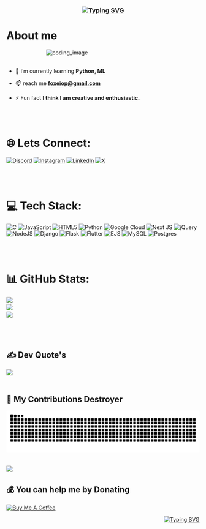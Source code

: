 <h3 align="center"><a href="https://git.io/typing-svg"><img src="https://readme-typing-svg.herokuapp.com?font=Fira+Code&duration=1800&pause=3600&color=0CEAF7&center=true&width=435&lines=Hi!+Welcome+to+My+GitHub+Profile!+%F0%9F%91%8B" alt="Typing SVG"></a></h3>


<h1>About me</h1>
<img src="https://i.giphy.com/media/v1.Y2lkPTc5MGI3NjExcTdheHdpMTRmYnljcG1xaG92aTVqaHhzMmszcXJ2cTN3eGdyaXB5ZCZlcD12MV9pbnRlcm5hbF9naWZfYnlfaWQmY3Q9Zw/f3iwJFOVOwuy7K6FFw/giphy.gif" alt="coding_image" width="400" align="right">
<br></br>


- 🌱 I’m currently learning **Python, ML**

- 📫 reach me **foxeiop@gmail.com**

- ⚡ Fun fact **I think I am creative and enthusiastic.**

<br></br>
# 🌐 Lets Connect:
[![Discord](https://img.shields.io/badge/Discord-%237289DA.svg?logo=discord&logoColor=white)](https://discord.gg/https://discord.gg/https://discord.gg/ncYY8E7TPA) [![Instagram](https://img.shields.io/badge/Instagram-%23E4405F.svg?logo=Instagram&logoColor=white)](https://instagram.com/_shivam_0p) [![LinkedIn](https://img.shields.io/badge/LinkedIn-%230077B5.svg?logo=linkedin&logoColor=white)](https://linkedin.com/in/foxei0p) [![X](https://img.shields.io/badge/X-black.svg?logo=X&logoColor=white)](https://x.com/foxei0p) 
<br></br>
<br></br>
# 💻 Tech Stack:
![C](https://img.shields.io/badge/c-%2300599C.svg?style=for-the-badge&logo=c&logoColor=white) ![JavaScript](https://img.shields.io/badge/javascript-%23323330.svg?style=for-the-badge&logo=javascript&logoColor=%23F7DF1E) ![HTML5](https://img.shields.io/badge/html5-%23E34F26.svg?style=for-the-badge&logo=html5&logoColor=white) ![Python](https://img.shields.io/badge/python-3670A0?style=for-the-badge&logo=python&logoColor=ffdd54) ![Google Cloud](https://img.shields.io/badge/GoogleCloud-%234285F4.svg?style=for-the-badge&logo=google-cloud&logoColor=white) ![Next JS](https://img.shields.io/badge/Next-black?style=for-the-badge&logo=next.js&logoColor=white) ![jQuery](https://img.shields.io/badge/jquery-%230769AD.svg?style=for-the-badge&logo=jquery&logoColor=white) ![NodeJS](https://img.shields.io/badge/node.js-6DA55F?style=for-the-badge&logo=node.js&logoColor=white) ![Django](https://img.shields.io/badge/django-%23092E20.svg?style=for-the-badge&logo=django&logoColor=white) ![Flask](https://img.shields.io/badge/flask-%23000.svg?style=for-the-badge&logo=flask&logoColor=white) ![Flutter](https://img.shields.io/badge/Flutter-%2302569B.svg?style=for-the-badge&logo=Flutter&logoColor=white) ![EJS](https://img.shields.io/badge/ejs-%23B4CA65.svg?style=for-the-badge&logo=ejs&logoColor=black) ![MySQL](https://img.shields.io/badge/mysql-4479A1.svg?style=for-the-badge&logo=mysql&logoColor=white) ![Postgres](https://img.shields.io/badge/postgres-%23316192.svg?style=for-the-badge&logo=postgresql&logoColor=white)
<br></br>
<br></br>
# 📊 GitHub Stats:
![](https://github-readme-stats.vercel.app/api?username=FoXei0p&theme=highcontrast&hide_border=true&include_all_commits=true&count_private=true)<br/>
![](https://github-readme-streak-stats.herokuapp.com?user=FoXei0p&theme=highcontrast&hide_border=true)<br/>
![](https://github-readme-stats.vercel.app/api/top-langs/?username=FoXei0p&theme=highcontrast&hide_border=true&include_all_commits=true&count_private=true&layout=compact)
<br></br>
<br></br>
## ✍️ Dev Quote's

![](https://quotes-github-readme.vercel.app/api?type=vertical&theme=dark&border=true)
<br></br>



## 🐍 My Contributions Destroyer
<picture>
  <source media="(prefers-color-scheme: dark)" srcset="https://raw.githubusercontent.com/FoXei0p/FoXei0p/output/github-snake-dark.svg" />
  <source media="(prefers-color-scheme: light)" srcset="https://raw.githubusercontent.com/FoXei0p/FoXei0p/output/github-snake.svg" />
  <img alt="github-snake" src="https://raw.githubusercontent.com/FoXei0p/FoXei0p/output/github-snake-dark.svg" />
</picture>
<br></br>

[![](https://visitcount.itsvg.in/api?id=FoXei0p&icon=7&color=1)](https://visitcount.itsvg.in)
  ## 💰 You can help me by Donating
  <a href="https://buymeacoffee.com/foxei0p" target="_blank"><img src="https://cdn.buymeacoffee.com/buttons/v2/default-red.png" alt="Buy Me A Coffee" width="150" ></a></div>
   <p align="right"><a href="https://git.io/typing-svg"><img src="https://readme-typing-svg.herokuapp.com?font=Quintessential&duration=2000&pause=2000&color=00D1F7&width=435&height=44&lines=%E2%9C%A8+Thanks+for+stopping+by!+++Have+a+wonderful+day!+%F0%9F%8C%88" alt="Typing SVG" /></a></p>
